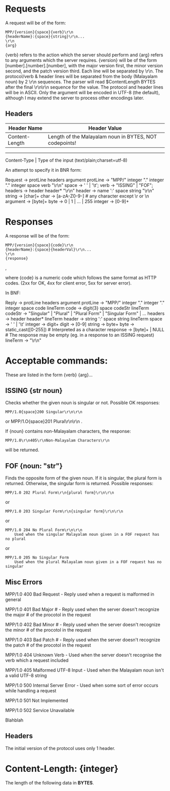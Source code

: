Requests
=========
A request will be of the form:
	
	MPP/{version}{space}{verb}\r\n
	{headerName}:{space}{string}\r\n...
	\r\n
	{arg}

{verb} refers to the action which the server should perform and {arg} refers to any arguments which the server requires.
{version} will be of the form [number].[number].[number], with the major version first, the minor version second, and the patch version third.
Each line will be separated by \r\n. The protocol/verb & header lines will be separated from the body (Malayalam noun) by 2 \r\n sequences.
The parser will read $ContentLength BYTES after the final \r\n\r\n sequence for the value.
The protocol and header lines will be in ASCII. Only the argument will be encoded in UTF-8 (the default), although I may extend the server to process other encodings later.

Headers
-------

Header Name	|	Header Value
----------------|-------------------------------------------------------------
Content-Length	|	Length of the Malayalam noun in BYTES, NOT codepoints!
------------------------------------------------------------------------------
Content-Type	|	Type of the input (text/plain;charset=utf-8)

An attempt to specify it in BNR form:

Request -> protLine headers argument
protLine -> "MPP/" integer "." integer "." integer space verb "\r\n"
space -> ' ' | '\t';
verb -> "ISSING" | "FOF";
headers -> header header\* "\r\n"
header -> name ':' space string "\r\n"
string -> [char]+
char -> [a-zA-Z0-9-] # any character except \r or \n
argument -> [byte]+
byte -> 0 | 1 | ... | 255
integer -> [0-9]+

Responses
==========
A response will be of the form:
	
	MPP/{version}{space}{code}\r\n
	{headerName}:{space}{headerVal}\r\n...
	\r\n
	{response}
,

where {code} is a numeric code which follows the same format as HTTP codes. (2xx for OK, 4xx for client error, 5xx for server error).

In BNF:

Reply -> protLine headers argument
protLine -> "MPP/" integer "." integer "." integer space code lineTerm
code -> digit{3} space codeStr lineTerm
codeStr -> "Singular" | "Plural" | "Plural Form" | "Singular Form" | ...
headers -> header header\* lineTerm
header -> string ':' space string lineTerm
space -> ' ' | '\t'
integer -> digit+
digit -> [0-9]
string -> byte+
byte -> static_cast<char>([0-255]) # Interpreted as a character
response -> [byte]+ | NULL # The response may be empty (eg. in a response to an ISSING request)
lineTerm -> "\r\n"

Acceptable commands:
=====================
These are listed in the form {verb} {arg}...

ISSING {str noun}
-----------------
Checks whether the given noun is singular or not. Possible OK responses:

	MPP/1.0{space}200 Singular\r\n\r\n

or
	MPP/1.O{space}201 Plural\r\n\r\n
. 

If {noun} contains non-Malayalam characters, the response:
	
	MPP/1.0\r\n405\r\nNon-Malayalam Characters\r\n

will be returned.

FOF {noun: "str"}
----------------------------------------
Finds the opposite form of the given noun. If it is singular, the plural form is returned. Otherwise, the singular form is returned. Possible responses:

	MPP/1.0 202 Plural Form\r\n{plural form}\r\n\r\n

or

	MPP/1.0 203 Singular Form\r\n{singular form}\r\n\r\n

or

	MPP/1.0 204 No Plural Form\r\n\r\n
		Used when the singular Malayalam noun given in a FOF request has no plural

or

	MPP/1.0 205 No Singular Form
		Used when the plural Malayalam noun given in a FOF request has no singular

Misc Errors
------------
MPP/1.0 400 Bad Request
	- Reply used when a request is malformed in general

MPP/1.0 401 Bad Major #
	- Reply used when the server doesn't recognize the major # of the procotol in the request

MPP/1.0 402 Bad Minor #
	- Reply used when the server doesn't recognize the minor # of the procotol in the request

MPP/1.0 403 Bad Patch #
	- Reply used when the server doesn't recognize the patch # of the procotol in the request

MPP/1.0 404 Unknown Verb
	- Used when the server doesn't recognise the verb which a request included

MPP/1.0 405 Malformed UTF-8 Input
	- Used when the Malayalam noun isn't a valid UTF-8 string

MPP/1.0 500 Internal Server Error
	- Used when some sort of error occurs while handling a request

MPP/1.0 501 Not Implemented

MPP/1.0 502 Service Unavailable

Blahblah

Headers
-------
The initial version of the protocol uses only 1 header.

Content-Length: {integer}
=========================
The length of the following data in <b>BYTES</b>.
